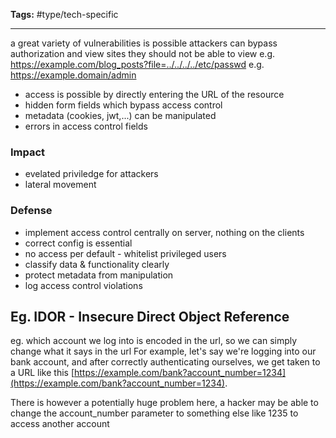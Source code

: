 **Tags:** #type/tech-specific

---

a great variety of vulnerabilities is possible
attackers can bypass authorization and view sites they should not be able to view
e.g. https://example.com/blog_posts?file=../../../../etc/passwd
e.g. https://example.domain/admin

- access is possible by directly entering the URL of the resource
- hidden form fields which bypass access control
- metadata (cookies, jwt,...) can be manipulated
- errors in access control fields
### Impact
- evelated priviledge for attackers
- lateral movement
### Defense
- implement access control centrally on server, nothing on the clients
- correct config is essential
- no access per default - whitelist privileged users
- classify data & functionality clearly
- protect metadata from manipulation
- log access control violations
## Eg. IDOR - Insecure Direct Object Reference
eg. which account we log into is encoded in the url, so we can simply change what it says in the url
For example, let's say we're logging into our bank account, and after correctly authenticating ourselves, we get taken to a URL like this [https://example.com/bank?account_number=1234](https://example.com/bank?account_number=1234). 

There is however a potentially huge problem here, a hacker may be able to change the account_number parameter to something else like 1235 to access another account